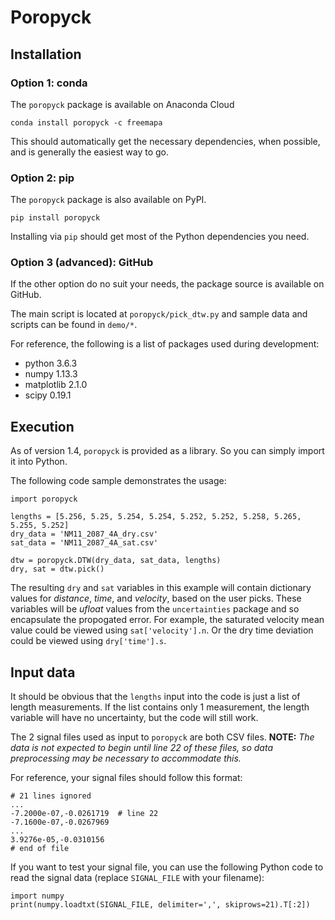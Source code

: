 # Poropyck

## Installation

### Option 1: conda

The ``poropyck`` package is available on Anaconda Cloud

    conda install poropyck -c freemapa

This should automatically get the necessary dependencies, when possible, and
is generally the easiest way to go.

### Option 2: pip

The ``poropyck`` package is also available on PyPI.

    pip install poropyck

Installing via ``pip`` should get most of the Python dependencies you need.

### Option 3 (advanced): GitHub

If the other option do no suit your needs, the package source is available on
GitHub.

The main script is located at ``poropyck/pick_dtw.py`` and sample data and
scripts can be found in ``demo/*``.


For reference, the following is a list of packages used during development:

 * python 3.6.3
 * numpy 1.13.3
 * matplotlib 2.1.0
 * scipy 0.19.1

## Execution

As of version 1.4, ``poropyck`` is provided as a library. So you can simply
import it into Python.

The following code sample demonstrates the usage:

    import poropyck

    lengths = [5.256, 5.25, 5.254, 5.254, 5.252, 5.252, 5.258, 5.265, 5.255, 5.252]
    dry_data = 'NM11_2087_4A_dry.csv'
    sat_data = 'NM11_2087_4A_sat.csv'

    dtw = poropyck.DTW(dry_data, sat_data, lengths)
    dry, sat = dtw.pick()

The resulting ``dry`` and ``sat`` variables in this example will contain
dictionary values for *distance*, *time*, and *velocity*, based on the user
picks. These variables will be *ufloat* values from the ``uncertainties``
package and so encapsulate the propogated error. For example, the saturated
velocity mean value could be viewed using ``sat['velocity'].n``. Or the dry
time deviation could be viewed using ``dry['time'].s``.


## Input data

It should be obvious that the ``lengths`` input into the code is just a list
of length measurements. If the list contains only 1 measurement, the length
variable will have no uncertainty, but the code will still work.

The 2 signal files used as input to ``poropyck`` are both CSV files.
**NOTE:** *The data is not expected to begin until line 22 of these files, so
data preprocessing may be necessary to accommodate this.*

For reference, your signal files should follow this format:

    # 21 lines ignored
    ...
    -7.2000e-07,-0.0261719  # line 22
    -7.1600e-07,-0.0267969
    ...
    3.9276e-05,-0.0310156
    # end of file

If you want to test your signal file, you can use the following Python code
to read the signal data (replace ``SIGNAL_FILE`` with your filename):

    import numpy
    print(numpy.loadtxt(SIGNAL_FILE, delimiter=',', skiprows=21).T[:2])
